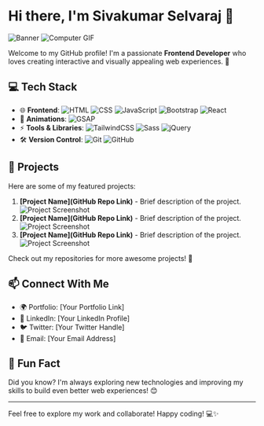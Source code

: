 # Hi there, I'm Sivakumar Selvaraj 👋

![Banner](![github-header-image](https://github.com/user-attachments/assets/d19f8e3c-b269-44ff-a9a2-6345a1c37479)
) ![Computer GIF](https://your-gif-link.com/computer.gif)

Welcome to my GitHub profile! I'm a passionate **Frontend Developer** who loves creating interactive and visually appealing web experiences. 🚀

## 💻 Tech Stack

- 🌐 **Frontend**: ![HTML](https://img.shields.io/badge/HTML5-E34F26?style=flat&logo=html5&logoColor=white) ![CSS](https://img.shields.io/badge/CSS3-1572B6?style=flat&logo=css3&logoColor=white) ![JavaScript](https://img.shields.io/badge/JavaScript-F7DF1E?style=flat&logo=javascript&logoColor=black) ![Bootstrap](https://img.shields.io/badge/Bootstrap-563D7C?style=flat&logo=bootstrap&logoColor=white) ![React](https://img.shields.io/badge/React-20232A?style=flat&logo=react&logoColor=61DAFB)
- 🎨 **Animations**: ![GSAP](https://img.shields.io/badge/GSAP-88CE02?style=flat&logo=greensock&logoColor=white)
- ⚡ **Tools & Libraries**: ![TailwindCSS](https://img.shields.io/badge/TailwindCSS-38B2AC?style=flat&logo=tailwind-css&logoColor=white) ![Sass](https://img.shields.io/badge/Sass-CC6699?style=flat&logo=sass&logoColor=white) ![jQuery](https://img.shields.io/badge/jQuery-0769AD?style=flat&logo=jquery&logoColor=white)
- 🛠️ **Version Control**: ![Git](https://img.shields.io/badge/Git-F05032?style=flat&logo=git&logoColor=white) ![GitHub](https://img.shields.io/badge/GitHub-181717?style=flat&logo=github&logoColor=white)

## 📌 Projects

Here are some of my featured projects:

1. **[Project Name](GitHub Repo Link)** - Brief description of the project.
   ![Project Screenshot](https://your-image-link.com/project1.png)
2. **[Project Name](GitHub Repo Link)** - Brief description of the project.
   ![Project Screenshot](https://your-image-link.com/project2.png)
3. **[Project Name](GitHub Repo Link)** - Brief description of the project.
   ![Project Screenshot](https://your-image-link.com/project3.png)

Check out my repositories for more awesome projects! 📂

## 📫 Connect With Me

- 🌍 Portfolio: [Your Portfolio Link]
- 💼 LinkedIn: [Your LinkedIn Profile]
- 🐦 Twitter: [Your Twitter Handle]
- 📧 Email: [Your Email Address]

## 🚀 Fun Fact

Did you know? I'm always exploring new technologies and improving my skills to build even better web experiences! 😊

---

Feel free to explore my work and collaborate! Happy coding! 💻✨



